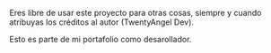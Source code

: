 Eres libre de usar este proyecto para otras cosas, siempre y cuando atribuyas los créditos al autor (TwentyAngel Dev).

Esto es parte de mi portafolio como desarollador.
